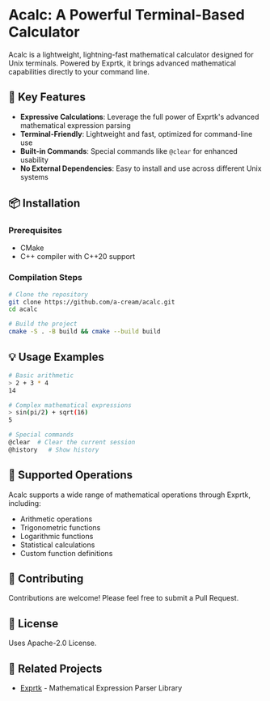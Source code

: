 # Acalc: A Powerful Terminal-Based Calculator

Acalc is a lightweight, lightning-fast mathematical calculator designed for Unix terminals. Powered by Exprtk, it brings advanced mathematical capabilities directly to your command line.

## 🚀 Key Features

* **Expressive Calculations**: Leverage the full power of Exprtk's advanced mathematical expression parsing
* **Terminal-Friendly**: Lightweight and fast, optimized for command-line use
* **Built-in Commands**: Special commands like `@clear` for enhanced usability
* **No External Dependencies**: Easy to install and use across different Unix systems

## 📦 Installation

### Prerequisites
- CMake
- C++ compiler with C++20 support

### Compilation Steps
```bash
# Clone the repository
git clone https://github.com/a-cream/acalc.git
cd acalc

# Build the project
cmake -S . -B build && cmake --build build
```

## 💡 Usage Examples

```bash
# Basic arithmetic
> 2 + 3 * 4
14

# Complex mathematical expressions
> sin(pi/2) + sqrt(16)
5

# Special commands
@clear  # Clear the current session
@history   # Show history
```

## 🧮 Supported Operations

Acalc supports a wide range of mathematical operations through Exprtk, including:
- Arithmetic operations
- Trigonometric functions
- Logarithmic functions
- Statistical calculations
- Custom function definitions

## 🤝 Contributing

Contributions are welcome! Please feel free to submit a Pull Request.

## 📄 License

Uses Apache-2.0 License.

## 🔗 Related Projects
- [Exprtk](https://github.com/ArashPartow/exprtk) - Mathematical Expression Parser Library
